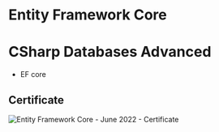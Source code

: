 # Entity Framework Core
# CSharp Databases Advanced
- EF core

## Certificate

![Entity Framework Core - June 2022 - Certificate](https://user-images.githubusercontent.com/89041019/212558417-129cf3be-2ada-4ac5-a047-963442da04a9.jpeg)
